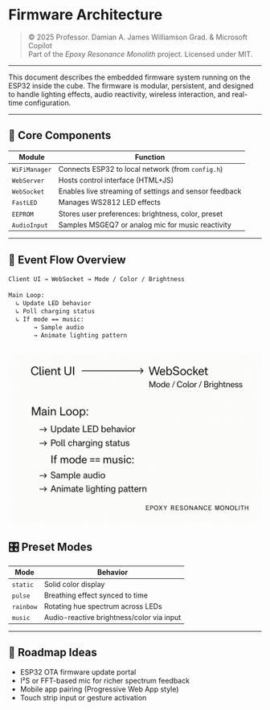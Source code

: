 # Firmware Architecture

> © 2025 Professor. Damian A. James Williamson Grad. & Microsoft Copilot  
> Part of the *Epoxy Resonance Monolith* project. Licensed under MIT.

---

This document describes the embedded firmware system running on the ESP32 inside the cube. The firmware is modular, persistent, and designed to handle lighting effects, audio reactivity, wireless interaction, and real-time configuration.

---

## 🧩 Core Components

| Module           | Function |
|------------------|----------|
| `WiFiManager`    | Connects ESP32 to local network (from `config.h`) |
| `WebServer`      | Hosts control interface (HTML+JS) |
| `WebSocket`      | Enables live streaming of settings and sensor feedback |
| `FastLED`        | Manages WS2812 LED effects |
| `EEPROM`         | Stores user preferences: brightness, color, preset |
| `AudioInput`     | Samples MSGEQ7 or analog mic for music reactivity |

---

## 🔄 Event Flow Overview
```
Client UI → WebSocket → Mode / Color / Brightness

Main Loop:
  ↳ Update LED behavior
  ↳ Poll charging status
  ↳ If mode == music:
       → Sample audio
       → Animate lighting pattern
```
![Firmware Flow Diagram](image_1751823311335.jpeg)
---

## 🎛️ Preset Modes

| Mode      | Behavior |
|-----------|----------|
| `static`  | Solid color display |
| `pulse`   | Breathing effect synced to time |
| `rainbow` | Rotating hue spectrum across LEDs |
| `music`   | Audio-reactive brightness/color via input |

---

## 🔮 Roadmap Ideas

- ESP32 OTA firmware update portal  
- I²S or FFT-based mic for richer spectrum feedback  
- Mobile app pairing (Progressive Web App style)  
- Touch strip input or gesture activation
